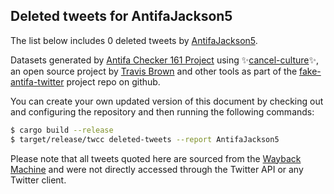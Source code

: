 ## Deleted tweets for AntifaJackson5

The list below includes 0 deleted tweets by
[AntifaJackson5](https://twitter.com/AntifaJackson5).



Datasets generated by [Antifa Checker 161 Project](https://twitter.com/antifacheck161) using ✨[cancel-culture](https://github.com/travisbrown/cancel-culture)✨, an open source project by 
[Travis Brown](https://twitter.com/travisbrown) and other tools as part of the 
[fake-antifa-twitter](https://github.com/antifacheck161/fake-antifa-twitter) project repo on github.

You can create your own updated version of this document by checking out and configuring the
repository and then running the following commands:

```bash
$ cargo build --release
$ target/release/twcc deleted-tweets --report AntifaJackson5
```

Please note that all tweets quoted here are sourced from the
[Wayback Machine](https://web.archive.org) and were not directly accessed through the Twitter API or
any Twitter client.

